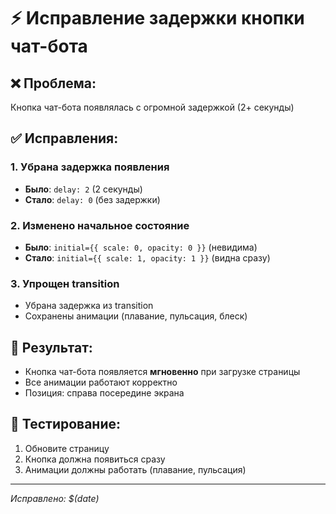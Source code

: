 # ⚡ Исправление задержки кнопки чат-бота

## ❌ **Проблема:**
Кнопка чат-бота появлялась с огромной задержкой (2+ секунды)

## ✅ **Исправления:**

### 1. **Убрана задержка появления**
- **Было**: `delay: 2` (2 секунды)
- **Стало**: `delay: 0` (без задержки)

### 2. **Изменено начальное состояние**
- **Было**: `initial={{ scale: 0, opacity: 0 }}` (невидима)
- **Стало**: `initial={{ scale: 1, opacity: 1 }}` (видна сразу)

### 3. **Упрощен transition**
- Убрана задержка из transition
- Сохранены анимации (плавание, пульсация, блеск)

## 🚀 **Результат:**
- Кнопка чат-бота появляется **мгновенно** при загрузке страницы
- Все анимации работают корректно
- Позиция: справа посередине экрана

## 📱 **Тестирование:**
1. Обновите страницу
2. Кнопка должна появиться сразу
3. Анимации должны работать (плавание, пульсация)

---
*Исправлено: $(date)*
